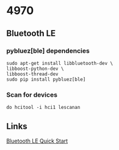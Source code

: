 # 4970 
## Bluetooth LE 
### pybluez[ble] dependencies
```
sudo apt-get install libbluetooth-dev \
libboost-python-dev \
libboost-thread-dev
sudo pip install pybluez[ble]
```
### Scan for devices
```
do hcitool -i hci1 lescanan
```


## Links
[Bluetooth LE Quick Start](https://www.jaredwolff.com/blog/get-started-with-bluetooth-low-energy/)  

